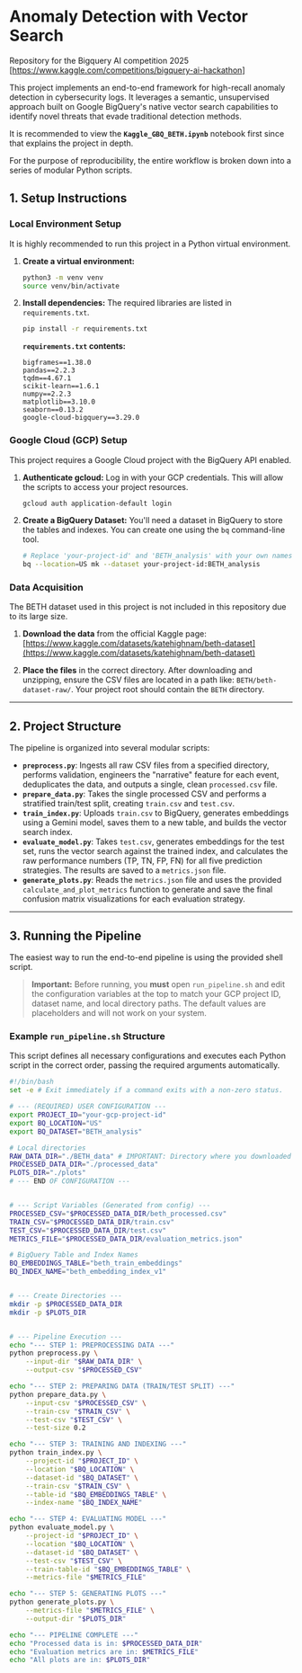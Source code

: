 # Anomaly Detection with Vector Search
Repository for the Bigquery AI competition 2025 [https://www.kaggle.com/competitions/bigquery-ai-hackathon]


This project implements an end-to-end framework for high-recall anomaly detection in cybersecurity logs. It leverages a semantic, unsupervised approach built on Google BigQuery's native vector search capabilities to identify novel threats that evade traditional detection methods.

It is recommended to view the **`Kaggle_GBQ_BETH.ipynb`** notebook first since that explains the project in depth.

For the purpose of reproducibility, the entire workflow is broken down into a series of modular Python scripts.

## 1. Setup Instructions

### Local Environment Setup
It is highly recommended to run this project in a Python virtual environment.

1.  **Create a virtual environment:**
    ```bash
    python3 -m venv venv
    source venv/bin/activate
    ```

2.  **Install dependencies:**
    The required libraries are listed in `requirements.txt`.
    ```bash
    pip install -r requirements.txt
    ```

    **`requirements.txt` contents:**
    ```
    bigframes==1.38.0
    pandas==2.2.3
    tqdm==4.67.1
    scikit-learn==1.6.1
    numpy==2.2.3
    matplotlib==3.10.0
    seaborn==0.13.2
    google-cloud-bigquery==3.29.0
    ```

### Google Cloud (GCP) Setup
This project requires a Google Cloud project with the BigQuery API enabled.

1.  **Authenticate gcloud:**
    Log in with your GCP credentials. This will allow the scripts to access your project resources.
    ```bash
    gcloud auth application-default login
    ```

2.  **Create a BigQuery Dataset:**
    You'll need a dataset in BigQuery to store the tables and indexes. You can create one using the `bq` command-line tool.
    ```bash
    # Replace 'your-project-id' and 'BETH_analysis' with your own names
    bq --location=US mk --dataset your-project-id:BETH_analysis
    ```

### Data Acquisition

The BETH dataset used in this project is not included in this repository due to its large size.

1.  **Download the data** from the official Kaggle page:
    [https://www.kaggle.com/datasets/katehighnam/beth-dataset](https://www.kaggle.com/datasets/katehighnam/beth-dataset)

2.  **Place the files** in the correct directory. After downloading and unzipping, ensure the CSV files are located in a path like: `BETH/beth-dataset-raw/`. Your project root should contain the `BETH` directory.

---
## 2. Project Structure

The pipeline is organized into several modular scripts:

* **`preprocess.py`**: Ingests all raw CSV files from a specified directory, performs validation, engineers the "narrative" feature for each event, deduplicates the data, and outputs a single, clean `processed.csv` file.
* **`prepare_data.py`**: Takes the single processed CSV and performs a stratified train/test split, creating `train.csv` and `test.csv`.
* **`train_index.py`**: Uploads `train.csv` to BigQuery, generates embeddings using a Gemini model, saves them to a new table, and builds the vector search index.
* **`evaluate_model.py`**: Takes `test.csv`, generates embeddings for the test set, runs the vector search against the trained index, and calculates the raw performance numbers (TP, TN, FP, FN) for all five prediction strategies. The results are saved to a `metrics.json` file.
* **`generate_plots.py`**: Reads the `metrics.json` file and uses the provided `calculate_and_plot_metrics` function to generate and save the final confusion matrix visualizations for each evaluation strategy.

---
## 3. Running the Pipeline

The easiest way to run the end-to-end pipeline is using the provided shell script.

> **Important:** Before running, you **must** open `run_pipeline.sh` and edit the configuration variables at the top to match your GCP project ID, dataset name, and local directory paths. The default values are placeholders and will not work on your system.

### Example `run_pipeline.sh` Structure

This script defines all necessary configurations and executes each Python script in the correct order, passing the required arguments automatically.

```bash
#!/bin/bash
set -e # Exit immediately if a command exits with a non-zero status.

# --- (REQUIRED) USER CONFIGURATION ---
export PROJECT_ID="your-gcp-project-id"
export BQ_LOCATION="US"
export BQ_DATASET="BETH_analysis"

# Local directories
RAW_DATA_DIR="./BETH_data" # IMPORTANT: Directory where you downloaded the BETH CSVs
PROCESSED_DATA_DIR="./processed_data"
PLOTS_DIR="./plots"
# --- END OF CONFIGURATION ---


# --- Script Variables (Generated from config) ---
PROCESSED_CSV="$PROCESSED_DATA_DIR/beth_processed.csv"
TRAIN_CSV="$PROCESSED_DATA_DIR/train.csv"
TEST_CSV="$PROCESSED_DATA_DIR/test.csv"
METRICS_FILE="$PROCESSED_DATA_DIR/evaluation_metrics.json"

# BigQuery Table and Index Names
BQ_EMBEDDINGS_TABLE="beth_train_embeddings"
BQ_INDEX_NAME="beth_embedding_index_v1"


# --- Create Directories ---
mkdir -p $PROCESSED_DATA_DIR
mkdir -p $PLOTS_DIR


# --- Pipeline Execution ---
echo "--- STEP 1: PREPROCESSING DATA ---"
python preprocess.py \
    --input-dir "$RAW_DATA_DIR" \
    --output-csv "$PROCESSED_CSV"

echo "--- STEP 2: PREPARING DATA (TRAIN/TEST SPLIT) ---"
python prepare_data.py \
    --input-csv "$PROCESSED_CSV" \
    --train-csv "$TRAIN_CSV" \
    --test-csv "$TEST_CSV" \
    --test-size 0.2

echo "--- STEP 3: TRAINING AND INDEXING ---"
python train_index.py \
    --project-id "$PROJECT_ID" \
    --location "$BQ_LOCATION" \
    --dataset-id "$BQ_DATASET" \
    --train-csv "$TRAIN_CSV" \
    --table-id "$BQ_EMBEDDINGS_TABLE" \
    --index-name "$BQ_INDEX_NAME"

echo "--- STEP 4: EVALUATING MODEL ---"
python evaluate_model.py \
    --project-id "$PROJECT_ID" \
    --location "$BQ_LOCATION" \
    --dataset-id "$BQ_DATASET" \
    --test-csv "$TEST_CSV" \
    --train-table-id "$BQ_EMBEDDINGS_TABLE" \
    --metrics-file "$METRICS_FILE"

echo "--- STEP 5: GENERATING PLOTS ---"
python generate_plots.py \
    --metrics-file "$METRICS_FILE" \
    --output-dir "$PLOTS_DIR"

echo "--- PIPELINE COMPLETE ---"
echo "Processed data is in: $PROCESSED_DATA_DIR"
echo "Evaluation metrics are in: $METRICS_FILE"
echo "All plots are in: $PLOTS_DIR"
```
